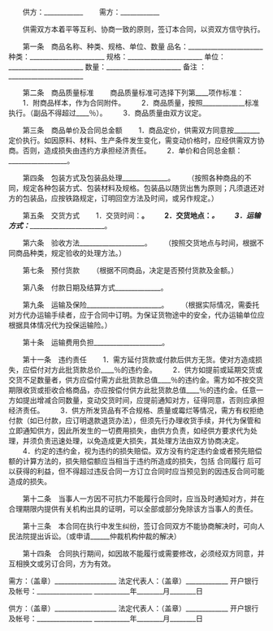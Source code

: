 
 


　　供方：____________ 
　　需方：____________


　　供需双方本着平等互利、协商一致的原则，签订本合同，以资双方信守执行。


　　第一条　商品名称、种类、规格、单位、数量 
    品名：_______________________
    种类：_______________________
    规格：_______________________
    单位：_______________________
    数量：_______________________
    备注 ：_______________________


　　第二条　商品质量标准 
　　商品质量标准可选择下列第____项作标准： 
　　1．附商品样本，作为合同附件。 
　　2．商品质量，按照_____________标准执行。（副品不得超过____％）。 
　　3．商品质量由双方议定。


　　第三条　商品单价及合同总金额 
　　1．商品定价，供需双方同意按________定价执行。如因原料、材料、生产条件发生变化，需变动价格时，应经供需双方协商。否则，造成损失由违约方承担经济责任。 
　　2．单价和合同总金额：__________________。


　　第四条　包装方式及包装品处理______________。 
　　（按照各种商品的不同，规定各种包装方式、包装材料及规格。包装品以随货出售为原则；凡须退还对方的包装品，应按铁路规定，订明回空方法及时间，或另作规定。）


　　第五条　交货方式 
　　1．交货时间：____________________________。 
　　2．交货地点：_________________________________。 
　　3．运输方式：____________________________。


　　第六条　验收方法____________________。 
　　（按照交货地点与时间，根据不同商品种类，规定验收的处理方法。）


　　第七条　预付货款 
　　（根据不同商品，决定是否预付货款及金额。）


　　第八条　付款日期及结算方式______________。


　　第九条　运输及保险_______________________。 
　　（根据实际情况，需委托对方代办运输手续者，应于合同中订明。为保证货物途中的安全，代办运输单位应根据具体情况代为投保运输险。）


　　第十条　运输费用负担_____________________。


　　第十一条　违约责任 
　　1．需方延付货款或付款后供方无货。使对方造成损失，应偿付对方此批货款总价____％的违约金。 
　　2．供方如提前或延期交货或交货不足数量者，供方应偿付需方此批货款总值____％的违约金。需方如不按交货期限收货或拒收合格商品，亦应按偿付供方此批货款总值____％的违约金。任意一方如提出增减合同数量，变动交货时间，应提前通知对方，征得同意，否则应承担经济责任。 
　　3．供方所发货品有不合规格、质量或霉烂等情况，需方有权拒绝付款（如已付款，应订明退款退货办法），但须先行办理收货手续，并代为保管和立即通知供方，因此所发生的一切费用损失，由供方负责，如经供方要求代为处理，并须负责迅速处理，以免造成更大损失，其处理方法由双方协商决定。 
　　4．约定的违约金，视为违约的损失赔偿。双方没有约定违约金或者预先赔偿额的计算方法的，损失赔偿额应当相当于违约所造成的损失，包括
合同履行
后可以获得的利益，但不得超过违反合同一方订立合同时应当预见到的因违反合同可能造成的损失。


　　第十二条　当事人一方因不可抗力不能履行合同时，应当及时通知对方，并在合理期限内提供有关机构出具的证明，可以全部或部分免除该方当事人的责任。


　　第十三条　本合同在执行中发生纠纷，签订合同双方不能协商解决时，可向人民法院提出诉讼。（或申请______仲裁机构仲裁的解决）


　　第十四条　合同执行期间，如因故不能履行或需要修改，必须经双方同意，并互相换文或另订合同，方为有效。


 


需方：（盖章）___________________
法定代表人：（盖章）_____________
开户银行及帐号：_________________
___________年________月________日


供方：（盖章）___________________
法定代表人：（盖章）_____________
开户银行及帐号：_________________
___________年________月________日
 


 

 
 
 
 
 
  


  
 

  


  


  
 
 
 
 

